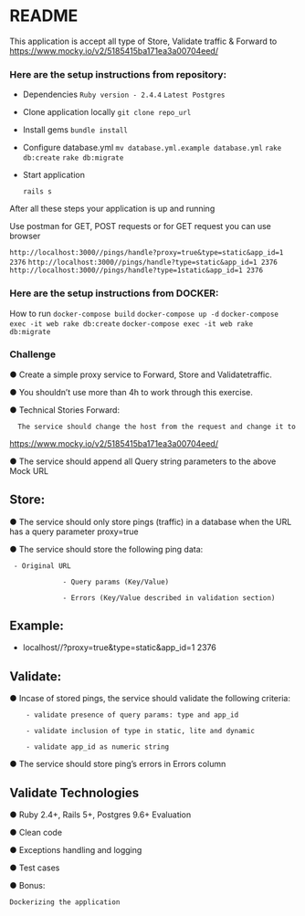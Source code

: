 # README

​This application is accept all type of Store​, ​Validate​ traffic & Forward to https://www.mocky.io/v2/5185415ba171ea3a00704eed/

### Here are the setup instructions from repository:

* Dependencies
   `Ruby version - 2.4.4`
   `Latest Postgres`

* Clone application locally
   `git clone repo_url`

* Install gems
   `bundle install`

* Configure database.yml
   `mv database.yml.example database.yml`
   `rake db:create`
   `rake db:migrate`

* Start application

	`rails s`

After all these steps your application is up and running

Use postman for GET, POST requests or for GET request you can use browser

`http://localhost:3000//pings/handle?proxy=true&type=static&app_id=1 2376` 
`http://localhost:3000//pings/handle?type=static&app_id=1 2376`
`http://localhost:3000//pings/handle?type=1static&app_id=1 2376`



### Here are the setup instructions from DOCKER:

How to run
	`docker-compose build`
	`docker-compose up -d`
	`docker-compose exec -it web rake db:create`
	`docker-compose exec -it web rake db:migrate`


### Challenge

● Create a simple proxy service to ​Forward, Store​ and ​Validate​ traffic.

● You shouldn’t use more than 4h to work through this exercise.

● Technical Stories Forward:

      The service should change the host from the request and change it to
  https://www.mocky.io/v2/5185415ba171ea3a00704eed/

● The service should append all Query string parameters to the above Mock URL 


## Store:
 ● The service should only store pings (traffic) in a database when the URL has a query parameter ​proxy=true

 ● The service should store the following ping data: 

     - Original URL

                 - Query params (Key/Value)

                 - Errors (Key/Value described in validation section)

## Example:
- localhost/<controller>/<action>?proxy=true&type=static&app_id=1 2376



## Validate:

● Incase of stored pings, the service should validate the following criteria: 

		- validate presence of query params: type​ and ​app_id

		- validate inclusion of ​type​ in s​tatic​, ​lite​ and ​dynamic

		- validate ​app_id​ as numeric string

● The service should store ping’s errors in ​Errors​ column

## Validate Technologies

● Ruby 2.4+, Rails 5+, Postgres 9.6+ Evaluation

● Clean code

● Exceptions handling and logging

● Test cases

● Bonus: 

    Dockerizing the application
